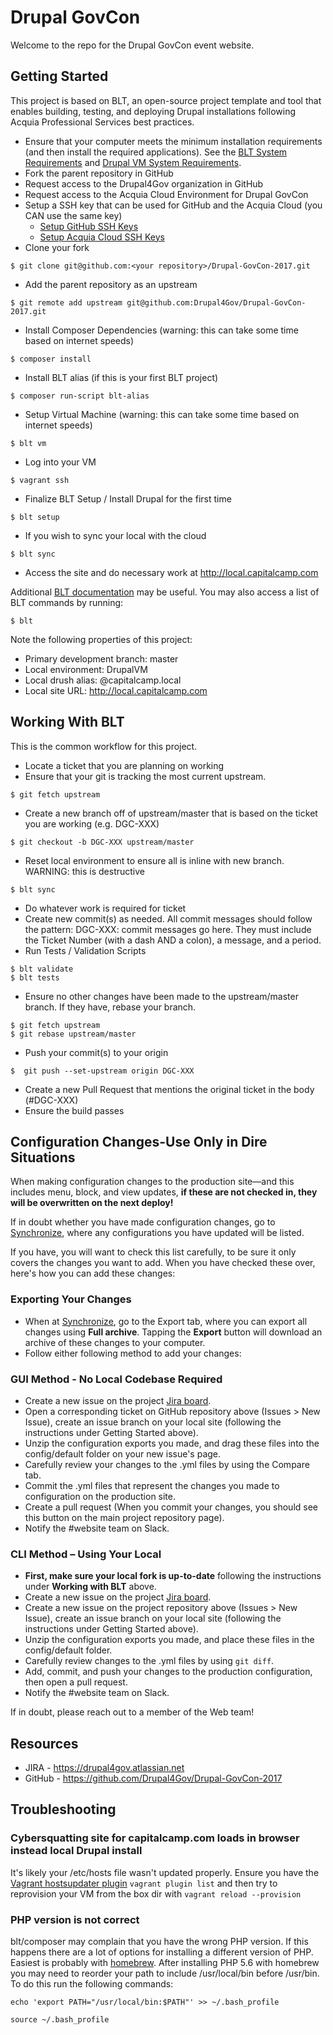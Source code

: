 # Drupal GovCon
Welcome to the repo for the Drupal GovCon event website.

## Getting Started

This project is based on BLT, an open-source project template and tool that enables building, testing, and deploying Drupal installations following Acquia Professional Services best practices.

* Ensure that your computer meets the minimum installation requirements (and then install the required applications). See the [BLT System Requirements](https://blt.readthedocs.io/en/latest/INSTALL/) and [Drupal VM System Requirements](https://blt.readthedocs.io/en/latest/local-development/#using-drupal-vm-for-blt-generated-projects).
* Fork the parent repository in GitHub
* Request access to the Drupal4Gov organization in GitHub 
* Request access to the Acquia Cloud Environment for Drupal GovCon
* Setup a SSH key that can be used for GitHub and the Acquia Cloud (you CAN use the same key)
    * [Setup GitHub SSH Keys](https://help.github.com/articles/adding-a-new-ssh-key-to-your-github-account/)
    * [Setup Acquia Cloud SSH Keys](https://docs.acquia.com/acquia-cloud/ssh/generate)
* Clone your fork
```
$ git clone git@github.com:<your repository>/Drupal-GovCon-2017.git
```
* Add the parent repository as an upstream
```
$ git remote add upstream git@github.com:Drupal4Gov/Drupal-GovCon-2017.git
```
* Install Composer Dependencies (warning: this can take some time based on internet speeds)
```
$ composer install
```
* Install BLT alias (if this is your first BLT project)
```
$ composer run-script blt-alias
```
* Setup Virtual Machine (warning: this can take some time based on internet speeds)
```
$ blt vm
```
* Log into your VM
```
$ vagrant ssh
```
* Finalize BLT Setup / Install Drupal for the first time
```
$ blt setup
``` 
* If you wish to sync your local with the cloud
```
$ blt sync
``` 
* Access the site and do necessary work at http://local.capitalcamp.com

Additional [BLT documentation](https://docs.acquia.com/blt/) may be useful. You may also access a list of BLT commands by running:
```
$ blt
``` 

Note the following properties of this project:
* Primary development branch: master
* Local environment: DrupalVM
* Local drush alias: @capitalcamp.local
* Local site URL: http://local.capitalcamp.com

## Working With BLT

This is the common workflow for this project.

* Locate a ticket that you are planning on working
* Ensure that your git is tracking the most current upstream.
```
$ git fetch upstream
```
* Create a new branch off of upstream/master that is based on the ticket you are working (e.g. DGC-XXX)
```
$ git checkout -b DGC-XXX upstream/master
```
* Reset local environment to ensure all is inline with new branch. WARNING: this is destructive
```
$ blt sync
```
* Do whatever work is required for ticket
* Create new commit(s) as needed. All commit messages should follow the pattern: DGC-XXX: commit messages go here. They must include the Ticket Number (with a dash AND a colon), a message, and a period.
* Run Tests / Validation Scripts
```
$ blt validate
$ blt tests
```
* Ensure no other changes have been made to the upstream/master branch. If they have, rebase your branch.
```
$ git fetch upstream
$ git rebase upstream/master
```
* Push your commit(s) to your origin
```
$  git push --set-upstream origin DGC-XXX
```
* Create a new Pull Request that mentions the original ticket in the body (#DGC-XXX)
* Ensure the build passes

## Configuration Changes-Use Only in Dire Situations
When making configuration changes to the production site—and this includes menu, block, and view updates, **if these are not checked in, they will be overwritten on the next deploy!**

If in doubt whether you have made configuration changes, go to [Synchronize](https://www.drupalgovcon.org/admin/config/development/configuration), where any configurations you have updated will be listed.

If you have, you will want to check this list carefully, to be sure it only covers the changes you want to add. When you have checked these over, here's how you can add these changes:

### Exporting Your Changes
* When at [Synchronize](https://www.drupalgovcon.org/admin/config/development/configuration), go to the Export tab, where you can export all changes using **Full archive**. Tapping the **Export** button will download an archive of these changes to your computer.
* Follow either following method to add your changes:

### GUI Method - No Local Codebase Required
* Create a new issue on the project [Jira board](https://drupal4gov.atlassian.net/secure/RapidBoard.jspa?projectKey=DGC&rapidView=3).
* Open a corresponding ticket on GitHub repository above (Issues > New Issue), create an issue branch on your local site (following the instructions under Getting Started above).
* Unzip the configuration exports you made, and drag these files into the config/default folder on your new issue's page.
* Carefully review your changes to the .yml files by using the Compare tab.
* Commit the .yml files that represent the changes you made to configuration on the production site.
* Create a pull request (When you commit your changes, you should see this button on the main project repository page).
* Notify the #website team on Slack.


### CLI Method – Using Your Local
* **First, make sure your local fork is up-to-date** following the instructions under **Working with BLT** above.
* Create a new issue on the project [Jira board](https://drupal4gov.atlassian.net/secure/RapidBoard.jspa?projectKey=DGC&rapidView=3).
* Create a new issue on the project repository above (Issues > New Issue), create an issue branch on your local site (following the instructions under Getting Started above).
* Unzip the configuration exports you made, and place these files in the config/default folder.
* Carefully review changes to the .yml files by using `git diff`.
* Add, commit, and push your changes to the production configuration, then open a pull request.
* Notify the #website team on Slack.

If in doubt, please reach out to a member of the Web team!


## Resources

* JIRA - https://drupal4gov.atlassian.net
* GitHub - https://github.com/Drupal4Gov/Drupal-GovCon-2017

## Troubleshooting

### Cybersquatting site for capitalcamp.com loads in browser instead local Drupal install
It's likely your /etc/hosts file wasn't updated properly. Ensure you have the [Vagrant hostsupdater plugin](https://github.com/cogitatio/vagrant-hostsupdater) `vagrant plugin list` and then try to reprovision your VM from the box dir with `vagrant reload --provision`

### PHP version is not correct
blt/composer may complain that you have the wrong PHP version. If this happens there are a lot of options for installing a different version of PHP. Easiest is probably with [homebrew](http://brew.sh/). After installing PHP 5.6 with homebrew you may need to reorder your path to include /usr/local/bin before /usr/bin. To do this run the following commands:

`echo 'export PATH="/usr/local/bin:$PATH"' >> ~/.bash_profile`

`source ~/.bash_profile`
